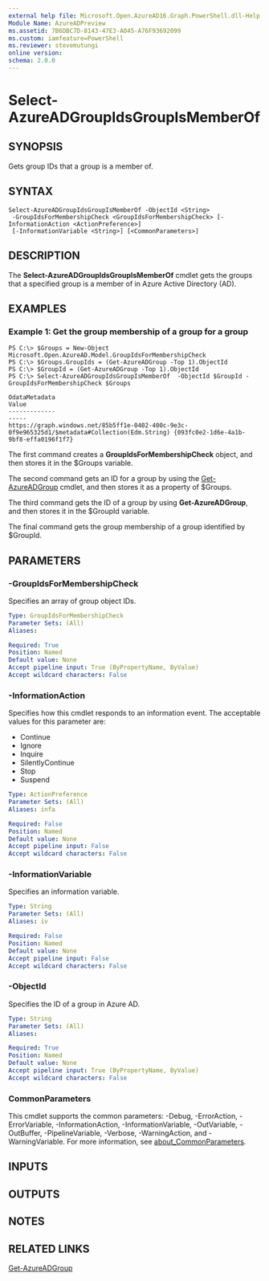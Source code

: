 ```yaml
---
external help file: Microsoft.Open.AzureAD16.Graph.PowerShell.dll-Help.xml
Module Name: AzureADPreview
ms.assetid: 7B6DBC7D-8143-47E3-A045-A76F93692099
ms.custom: iamfeature=PowerShell
ms.reviewer: stevemutungi
online version:
schema: 2.0.0
---
```


# Select-AzureADGroupIdsGroupIsMemberOf

## SYNOPSIS
Gets group IDs that a group is a member of.

## SYNTAX

```
Select-AzureADGroupIdsGroupIsMemberOf -ObjectId <String>
 -GroupIdsForMembershipCheck <GroupIdsForMembershipCheck> [-InformationAction <ActionPreference>]
 [-InformationVariable <String>] [<CommonParameters>]
```

## DESCRIPTION
The **Select-AzureADGroupIdsGroupIsMemberOf** cmdlet gets the groups that a specified group is a member of in Azure Active Directory (AD).

## EXAMPLES

### Example 1: Get the group membership of a group for a group
```
PS C:\> $Groups = New-Object Microsoft.Open.AzureAD.Model.GroupIdsForMembershipCheck
PS C:\> $Groups.GroupIds = (Get-AzureADGroup -Top 1).ObjectId
PS C:\> $GroupId = (Get-AzureADGroup -Top 1).ObjectId
PS C:\> Select-AzureADGroupIdsGroupIsMemberOf  -ObjectId $GroupId -GroupIdsForMembershipCheck $Groups

OdataMetadata                                                                                   Value
-------------                                                                                   -----
https://graph.windows.net/85b5ff1e-0402-400c-9e3c-0f9e965325d1/$metadata#Collection(Edm.String) {093fc0e2-1d6e-4a1b-9bf8-effa0196f1f7}
```

The first command creates a **GroupIdsForMembershipCheck** object, and then stores it in the $Groups variable.

The second command gets an ID for a group by using the [Get-AzureADGroup](./Get-AzureADGroup.md) cmdlet, and then stores it as a property of $Groups.

The third command gets the ID of a group by using **Get-AzureADGroup**, and then stores it in the $GroupId variable.

The final command gets the group membership of a group identified by $GroupId.

## PARAMETERS

### -GroupIdsForMembershipCheck
Specifies an array of group object IDs.

```yaml
Type: GroupIdsForMembershipCheck
Parameter Sets: (All)
Aliases:

Required: True
Position: Named
Default value: None
Accept pipeline input: True (ByPropertyName, ByValue)
Accept wildcard characters: False
```

### -InformationAction
Specifies how this cmdlet responds to an information event. The acceptable values for this parameter are:

- Continue
- Ignore
- Inquire
- SilentlyContinue
- Stop
- Suspend

```yaml
Type: ActionPreference
Parameter Sets: (All)
Aliases: infa

Required: False
Position: Named
Default value: None
Accept pipeline input: False
Accept wildcard characters: False
```

### -InformationVariable
Specifies an information variable.

```yaml
Type: String
Parameter Sets: (All)
Aliases: iv

Required: False
Position: Named
Default value: None
Accept pipeline input: False
Accept wildcard characters: False
```

### -ObjectId
Specifies the ID of a group in Azure AD.

```yaml
Type: String
Parameter Sets: (All)
Aliases:

Required: True
Position: Named
Default value: None
Accept pipeline input: True (ByPropertyName, ByValue)
Accept wildcard characters: False
```

### CommonParameters
This cmdlet supports the common parameters: -Debug, -ErrorAction, -ErrorVariable, -InformationAction, -InformationVariable, -OutVariable, -OutBuffer, -PipelineVariable, -Verbose, -WarningAction, and -WarningVariable. For more information, see [about_CommonParameters](http://go.microsoft.com/fwlink/?LinkID=113216).

## INPUTS

## OUTPUTS

## NOTES

## RELATED LINKS

[Get-AzureADGroup](./Get-AzureADGroup.md)
